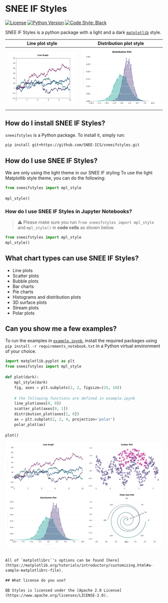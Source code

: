 # SNEE IF Styles

[![License](https://img.shields.io/badge/license-Apache%202.0-blue.svg)](https://opensource.org/licenses/Apache-2.0)
[![Python Version](https://img.shields.io/pypi/pyversions/sneeifstyles.svg)](https://pypi.org/project/sneeifstyles/)
[![Code Style: Black](https://img.shields.io/badge/code%20style-black-black.svg)](https://github.com/ambv/black)

SNEE IF Styles is a python package with a light and a dark [`matplotlib`](https://github.com/matplotlib/matplotlib) style.

Line plot style | Distribution plot style
|---------------|----------------------- |
| ![Line plot](https://github.com/SNEE-ICS/sneeifstyles/blob/master/examples/line_plot.png "Line plot") | ![Distribution plot](https://github.com/SNEE-ICS/sneeifstyles/blob/master/examples/distribution_plot.png "Distribution plot") |

## How do I install SNEE IF Styles?

`sneeifstyles` is a Python package. To install it, simply run:


```bash
pip install git+https://github.com/SNEE-ICS/sneeifstyles.git
```

## How do I use SNEE IF Styles?

We are only using the light theme in our SNEE IF styling
To use the light Matplotlib style theme, you can do the following: 

```python
from sneeifstyles import mpl_style

mpl_style()
```

### How do I use SNEE IF Styles in Jupyter Notebooks?

> ⚠️ Please make sure you run `from sneeifstyles import mpl_style` and `mpl_style()` in **code cells** as shown below. 

```python
from sneeifstyles import mpl_style
mpl_style()
```

## What chart types can use SNEE IF Styles?

- Line plots
- Scatter plots
- Bubble plots
- Bar charts
- Pie charts
- Histograms and distribution plots
- 3D surface plots
- Stream plots
- Polar plots

## Can you show me a few examples?

To run the examples in [`example.ipynb`](https://github.com/quantumblacklabs/sneeifstyles/blob/master/example.ipynb), install the required packages using ``pip install -r requirements_notebook.txt`` in a Python virtual environment of your choice.

```python
import matplotlib.pyplot as plt
from sneeifstyles import mpl_style

def plot(dark):
    mpl_style(dark)
    fig, axes = plt.subplots(2, 2, figsize=(15, 10))
    
    # the following functions are defined in example.ipynb 
    line_plot(axes[0, 0])
    scatter_plot(axes[0, 1])
    distribution_plot(axes[1, 0])
    ax = plt.subplot(2, 2, 4, projection='polar')
    polar_plot(ax)

plot()
```

![png](https://github.com/SNEE-ICS/sneeifstyles/blob/master/examples/sample_plots.png)

```

All of `matplotlibrc`'s options can be found [here](https://matplotlib.org/tutorials/introductory/customizing.html#a-sample-matplotlibrc-file).

## What license do you use?

QB Styles is licensed under the [Apache 2.0 License](https://www.apache.org/licenses/LICENSE-2.0).
